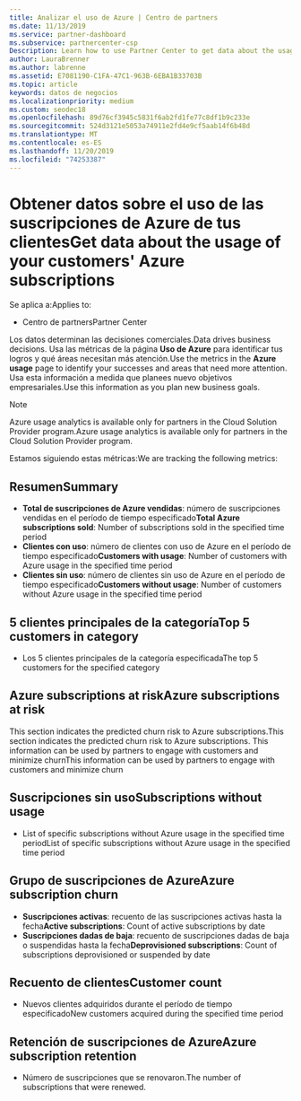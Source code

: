 ```yaml
---
title: Analizar el uso de Azure | Centro de partners
ms.date: 11/13/2019
ms.service: partner-dashboard
ms.subservice: partnercenter-csp
Description: Learn how to use Partner Center to get data about the usage of your customers' Azure subscriptions.
author: LauraBrenner
ms.author: labrenne
ms.assetid: E7081190-C1FA-47C1-963B-6EBA1B33703B
ms.topic: article
keywords: datos de negocios
ms.localizationpriority: medium
ms.custom: seodec18
ms.openlocfilehash: 89d76cf3945c5831f6ab2fd1fe77c8df1b9c233e
ms.sourcegitcommit: 524d3121e5053a74911e2fd4e9cf5aab14f6b48d
ms.translationtype: MT
ms.contentlocale: es-ES
ms.lasthandoff: 11/20/2019
ms.locfileid: "74253387"
---
```

# <a name="get-data-about-the-usage-of-your-customers-azure-subscriptions"></a><span data-ttu-id="57407-104">Obtener datos sobre el uso de las suscripciones de Azure de tus clientes</span><span class="sxs-lookup"><span data-stu-id="57407-104">Get data about the usage of your customers' Azure subscriptions</span></span>

<span data-ttu-id="57407-105">Se aplica a:</span><span class="sxs-lookup"><span data-stu-id="57407-105">Applies to:</span></span>

- <span data-ttu-id="57407-106">Centro de partners</span><span class="sxs-lookup"><span data-stu-id="57407-106">Partner Center</span></span>

<span data-ttu-id="57407-107">Los datos determinan las decisiones comerciales.</span><span class="sxs-lookup"><span data-stu-id="57407-107">Data drives business decisions.</span></span> <span data-ttu-id="57407-108">Usa las métricas de la página **Uso de Azure** para identificar tus logros y qué áreas necesitan más atención.</span><span class="sxs-lookup"><span data-stu-id="57407-108">Use the metrics in the **Azure usage** page to identify your successes and areas that need more attention.</span></span> <span data-ttu-id="57407-109">Usa esta información a medida que planees nuevo objetivos empresariales.</span><span class="sxs-lookup"><span data-stu-id="57407-109">Use this information as you plan new business goals.</span></span>

> [!NOTE]
> <span data-ttu-id="57407-110">Azure usage analytics is available only for partners in the Cloud Solution Provider program.</span><span class="sxs-lookup"><span data-stu-id="57407-110">Azure usage analytics is available only for partners in the Cloud Solution Provider program.</span></span>

<span data-ttu-id="57407-111">Estamos siguiendo estas métricas:</span><span class="sxs-lookup"><span data-stu-id="57407-111">We are tracking the following metrics:</span></span>

## <a name="summary"></a><span data-ttu-id="57407-112">Resumen</span><span class="sxs-lookup"><span data-stu-id="57407-112">Summary</span></span>

- <span data-ttu-id="57407-113">**Total de suscripciones de Azure vendidas**: número de suscripciones vendidas en el período de tiempo especificado</span><span class="sxs-lookup"><span data-stu-id="57407-113">**Total Azure subscriptions sold**: Number of subscriptions sold in the specified time period</span></span>  
- <span data-ttu-id="57407-114">**Clientes con uso**: número de clientes con uso de Azure en el período de tiempo especificado</span><span class="sxs-lookup"><span data-stu-id="57407-114">**Customers with usage**: Number of customers with Azure usage in the specified time period</span></span>  
- <span data-ttu-id="57407-115">**Clientes sin uso**: número de clientes sin uso de Azure en el período de tiempo especificado</span><span class="sxs-lookup"><span data-stu-id="57407-115">**Customers without usage**: Number of customers without Azure usage in the specified time period</span></span>  

## <a name="top-5-customers-in-category"></a><span data-ttu-id="57407-116">5 clientes principales de la categoría</span><span class="sxs-lookup"><span data-stu-id="57407-116">Top 5 customers in category</span></span>

- <span data-ttu-id="57407-117">Los 5 clientes principales de la categoría especificada</span><span class="sxs-lookup"><span data-stu-id="57407-117">The top 5 customers for the specified category</span></span>  

## <a name="azure-subscriptions-at-risk"></a><span data-ttu-id="57407-118">Azure subscriptions at risk</span><span class="sxs-lookup"><span data-stu-id="57407-118">Azure subscriptions at risk</span></span>

<span data-ttu-id="57407-119">This section indicates the predicted churn risk to Azure subscriptions.</span><span class="sxs-lookup"><span data-stu-id="57407-119">This section indicates the predicted churn risk to Azure subscriptions.</span></span> <span data-ttu-id="57407-120">This information can be used by partners to engage with customers and minimize churn</span><span class="sxs-lookup"><span data-stu-id="57407-120">This information can be used by partners to engage with customers and minimize churn</span></span>

## <a name="subscriptions-without-usage"></a><span data-ttu-id="57407-121">Suscripciones sin uso</span><span class="sxs-lookup"><span data-stu-id="57407-121">Subscriptions without usage</span></span>

- <span data-ttu-id="57407-122">List of specific subscriptions without Azure usage in the specified time period</span><span class="sxs-lookup"><span data-stu-id="57407-122">List of specific subscriptions without Azure usage in the specified time period</span></span>  

## <a name="azure-subscription-churn"></a><span data-ttu-id="57407-123">Grupo de suscripciones de Azure</span><span class="sxs-lookup"><span data-stu-id="57407-123">Azure subscription churn</span></span>

- <span data-ttu-id="57407-124">**Suscripciones activas**: recuento de las suscripciones activas hasta la fecha</span><span class="sxs-lookup"><span data-stu-id="57407-124">**Active subscriptions**: Count of active subscriptions by date</span></span>  
- <span data-ttu-id="57407-125">**Suscripciones dadas de baja**: recuento de suscripciones dadas de baja o suspendidas hasta la fecha</span><span class="sxs-lookup"><span data-stu-id="57407-125">**Deprovisioned subscriptions**: Count of subscriptions deprovisioned or suspended by date</span></span>  

## <a name="customer-count"></a><span data-ttu-id="57407-126">Recuento de clientes</span><span class="sxs-lookup"><span data-stu-id="57407-126">Customer count</span></span>

- <span data-ttu-id="57407-127">Nuevos clientes adquiridos durante el período de tiempo especificado</span><span class="sxs-lookup"><span data-stu-id="57407-127">New customers acquired during the specified time period</span></span>  

## <a name="azure-subscription-retention"></a><span data-ttu-id="57407-128">Retención de suscripciones de Azure</span><span class="sxs-lookup"><span data-stu-id="57407-128">Azure subscription retention</span></span>

- <span data-ttu-id="57407-129">Número de suscripciones que se renovaron.</span><span class="sxs-lookup"><span data-stu-id="57407-129">The number of subscriptions that were renewed.</span></span>
